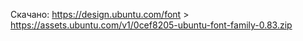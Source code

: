 Скачано: <https://design.ubuntu.com/font> > <https://assets.ubuntu.com/v1/0cef8205-ubuntu-font-family-0.83.zip>
